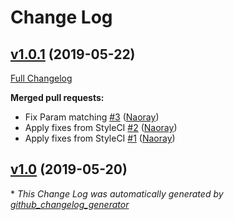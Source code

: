 # Change Log

## [v1.0.1](https://github.com/m-shule/laravel-pipes/tree/v1.0.1) (2019-05-22)
[Full Changelog](https://github.com/m-shule/laravel-pipes/compare/v1.0...v1.0.1)

**Merged pull requests:**

- Fix Param matching [\#3](https://github.com/m-shule/laravel-pipes/pull/3) ([Naoray](https://github.com/Naoray))
- Apply fixes from StyleCI [\#2](https://github.com/m-shule/laravel-pipes/pull/2) ([Naoray](https://github.com/Naoray))
- Apply fixes from StyleCI [\#1](https://github.com/m-shule/laravel-pipes/pull/1) ([Naoray](https://github.com/Naoray))

## [v1.0](https://github.com/m-shule/laravel-pipes/tree/v1.0) (2019-05-20)


\* *This Change Log was automatically generated by [github_changelog_generator](https://github.com/skywinder/Github-Changelog-Generator)*